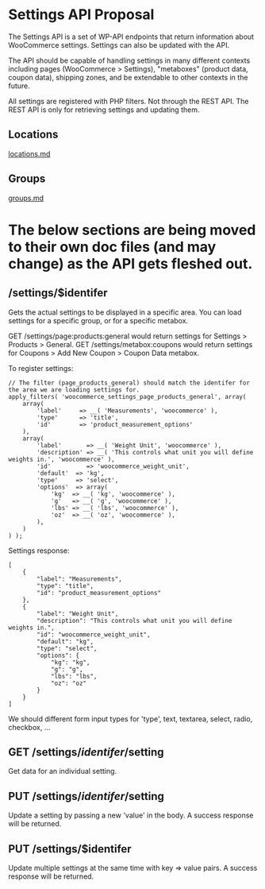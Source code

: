 # Settings API Proposal

The Settings API is a set of WP-API endpoints that return information about WooCommerce settings. Settings can also be updated with the API.

The API should be capable of handling settings in many different contexts including pages (WooCommerce > Settings), "metaboxes" (product data, coupon data), shipping zones, and be extendable to other contexts in the future.

All settings are registered with PHP filters. Not through the REST API. The REST API is only for retrieving settings and updating them.

## Locations
[locations.md](locations.md)

## Groups
[groups.md](groups.md)

# The below sections are being moved to their own doc files (and may change) as the API gets fleshed out.

## /settings/$identifer

Gets the actual settings to be displayed in a specific area. You can load settings for a specific group, or for a specific metabox.

GET /settings/page:products:general would return settings for Settings > Products > General.
GET /settings/metabox:coupons would return settings for Coupons > Add New Coupon > Coupon Data metabox.

To register settings:

	// The filter (page_products_general) should match the identifer for the area we are loading settings for.
	apply_filters( 'woocommerce_settings_page_products_general', array(
		array(
			'label' 	=> __( 'Measurements', 'woocommerce' ),
			'type' 		=> 'title',
			'id' 		=> 'product_measurement_options'
		),
		array(
			'label'       => __( 'Weight Unit', 'woocommerce' ),
			'description' => __( 'This controls what unit you will define weights in.', 'woocommerce' ),
			'id'          => 'woocommerce_weight_unit',
			'default'  => 'kg',
			'type'     => 'select',
			'options'  => array(
				'kg'  => __( 'kg', 'woocommerce' ),
				'g'   => __( 'g', 'woocommerce' ),
				'lbs' => __( 'lbs', 'woocommerce' ),
				'oz'  => __( 'oz', 'woocommerce' ),
			),
		)
	) );
	
Settings response:

	[
	    {
	        "label": "Measurements",
	        "type": "title",
	        "id": "product_measurement_options"
	    },
	    {
	        "label": "Weight Unit",
	        "description": "This controls what unit you will define weights in.",
	        "id": "woocommerce_weight_unit",
	        "default": "kg",
	        "type": "select",
	        "options": {
	            "kg": "kg",
	            "g": "g",
	            "lbs": "lbs",
	            "oz": "oz"
	        }
	    }
	]

We should different form input types for 'type', text, textarea, select, radio, checkbox, ...

## GET /settings/$identifer/$setting

Get data for an individual setting. 

## PUT /settings/$identifer/$setting

Update a setting by passing a new 'value' in the body. A success response will be returned.

## PUT /settings/$identifer

Update multiple settings at the same time with key => value pairs. A success response will be returned.

